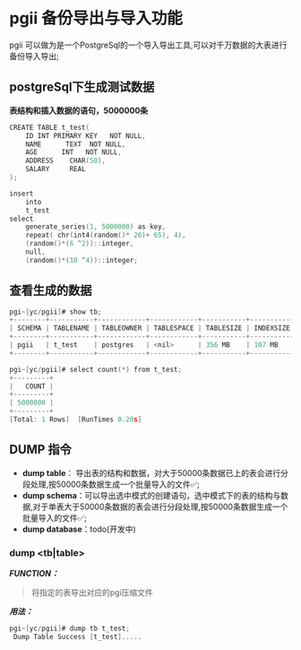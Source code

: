 # pgii 备份导出与导入功能
pgii 可以做为是一个PostgreSql的一个导入导出工具,可以对千万数据的大表进行备份导入导出;

## postgreSql下生成测试数据
**表结构和插入数据的语句，5000000条**
~~~C
CREATE TABLE t_test(
    ID INT PRIMARY KEY   NOT NULL,
    NAME      TEXT  NOT NULL,
    AGE      INT   NOT NULL,
    ADDRESS    CHAR(50),
    SALARY     REAL
);

insert
    into
    t_test
select
    generate_series(1, 5000000) as key,
    repeat( chr(int4(random()* 26)+ 65), 4),
    (random()*(6 ^2))::integer,
    null,
    (random()*(10 ^4))::integer;
~~~

## 查看生成的数据
~~~C
pgi~[yc/pgii]# show tb;
+--------+-----------+------------+------------+-----------+-----------+
| SCHEMA | TABLENAME | TABLEOWNER | TABLESPACE | TABLESIZE | INDEXSIZE |
+--------+-----------+------------+------------+-----------+-----------+
| pgii   | t_test    | postgres   | <nil>      | 356 MB    | 107 MB    |
+--------+-----------+------------+------------+-----------+-----------+

pgi~[yc/pgii]# select count(*) from t_test;
+---------+
|   COUNT |
+---------+
| 5000000 |
+---------+
[Total: 1 Rows]  [RunTimes 0.20s]
~~~

## DUMP 指令
- **dump table**： 导出表的结构和数据，对大于50000条数据已上的表会进行分段处理,按50000条数据生成一个批量导入的文件✅;
- **dump schema**：可以导出选中模式的创建语句，选中模式下的表的结构与数据,对于单表大于50000条数据的表会进行分段处理,按50000条数据生成一个批量导入的文件✅;
- **dump database**：todo(开发中)

### dump <tb|table> <tableName>
***FUNCTION：***<br/>
>   将指定的表导出对应的pgi压缩文件

***用法：***<br/>
~~~C
pgi~[yc/pgii]# dump tb t_test;
 Dump Table Success [t_test].....
~~~
